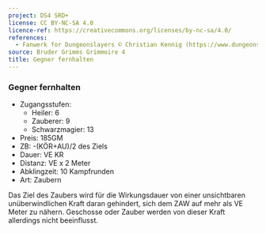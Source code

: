 ```yaml
---
project: DS4 SRD+
license: CC BY-NC-SA 4.0
licence-ref: https://creativecommons.org/licenses/by-nc-sa/4.0/
references: 
  - Fanwerk for Dungeonslayers © Christian Kennig (https://www.dungeonslayers.net/)
source: Bruder Grimms Grimmoire 4
title: Gegner fernhalten
---
```


### Gegner fernhalten

- Zugangsstufen:
  - Heiler: 6
  - Zauberer: 9
  - Schwarzmagier: 13
- Preis: 185GM
- ZB: -(KÖR+AU)/2 des Ziels
- Dauer: VE KR
- Distanz: VE x 2 Meter
- Abklingzeit: 10 Kampfrunden
- Art: Zaubern

Das Ziel des Zaubers wird für die Wirkungsdauer von einer unsichtbaren unüberwindlichen Kraft daran gehindert, sich dem ZAW auf mehr als VE Meter zu nähern. Geschosse oder Zauber werden von dieser Kraft allerdings nicht beeinflusst.

